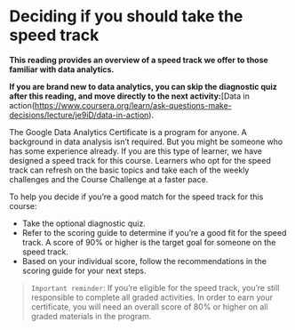 # Deciding if you should take the speed track

**This reading provides an overview of a speed track we offer to those familiar with data analytics.**

**If you are brand new to data analytics, you can skip the diagnostic quiz after this reading, and move directly to the next activity:**[Data in action(https://www.coursera.org/learn/ask-questions-make-decisions/lecture/je9iD/data-in-action).

The Google Data Analytics Certificate is a program for anyone. A background in data analysis isn’t required. But you might be someone who has some experience already. If you are this type of learner, we have designed a speed track for this course. Learners who opt for the speed track can refresh on the basic topics and take each of the weekly challenges and the Course Challenge at a faster pace.

To help you decide if you’re a good match for the speed track for this course:

- Take the optional diagnostic quiz.
- Refer to the scoring guide to determine if you’re a good fit for the speed track. A score of 90% or higher is the target goal for someone on the speed track.
- Based on your individual score, follow the recommendations in the scoring guide for your next steps.

> `Important reminder`: If you’re eligible for the speed track, you’re still responsible to complete all graded activities. In order to earn your certificate, you will need an overall score of 80% or higher on all graded materials in the program.
